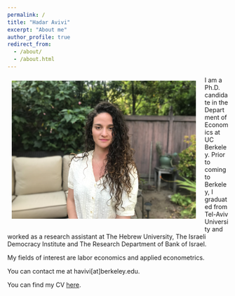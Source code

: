 ```yaml
---
permalink: /
title: "Hadar Avivi"
excerpt: "About me"
author_profile: true
redirect_from: 
  - /about/
  - /about.html
---
```



<img class="img-responsive" style="float: left; margin: 10px 20px 20px 10px;" src="/images/profile.jpg" width="420"> I am a Ph.D. candidate in the Department of Economics at UC Berkeley. Prior to coming to Berkeley, I graduated from Tel-Aviv University and worked as a research assistant at The Hebrew University, The Israeli Democracy Institute and The Research Department of Bank of Israel. 

My fields of interest are labor economics and applied econometrics. 

You can contact me at havivi[at]berkeley.edu. 

You can find my CV [here](/files/CV_HA_Feb2022.pdf).      

  
